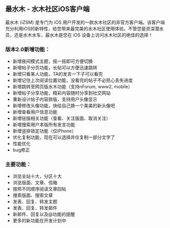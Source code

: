 ## 最水木 - 水木社区iOS客户端

最水木 (iZSM) 是专门为 iOS 用户开发的一款水木社区的非官方客户端。该客户端充分利用iOS的新特性，给您带来最完美的水木社区使用体验。不管您是资深潜水员，还是水木水车，最水木是您在 iOS 设备上访问水木社区的绝佳的选择！

### 版本2.0新增功能：

- 新增夜间模式主题，摇一摇即可方便切换
- 新增帖子分页功能，长帖可以方便迅速跳转
- 新增只看某人功能，TA的发言一下子可以看完
- 新增记住上次阅读位置功能，没看完的帖子不必担心丢失进度
- 新增跳转至网页版水木功能（支持nForum, www2, mobile）
- 新增帖子分享功能，精彩内容随时分享到社交网站
- 重新设计帖子内容排版，支持用户头像显示
- 新增修改头像功能，快给自己换一个美美的新头像吧
- 新增查看用户信息功能
- 新增驻版相关功能（查看、关注版面、取消关注）
- 新增搜索用户本版所有发言功能
- 新增竖排锁定功能（仅iPhone）
- 优化复制功能，现在可以选择并仅复制一部分文字了
- 性能优化
- bug修正

### 主要功能：

- 浏览全站十大，分区十大
- 浏览版面、文章、信箱
- 按照不同顺序阅读文章回帖
- 搜索版面、搜索文章
- 发表、回复、转发主题
- 发表、回复、转发邮件
- 新邮件、回复以及@功能的提醒
- 更多的新功能在开发计划中
